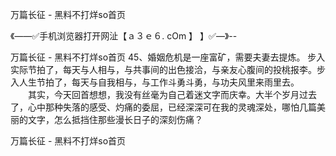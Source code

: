 万篇长征 - 黑料不打烊so首页

《——✅手机浏览器打开网沚【ａ３ｅ６. cOm 】 】✅—》--

万篇长征 - 黑料不打烊so首页	45、婚姻危机是一座富矿，需要夫妻去提炼。
步入实际节拍了，每天与人相与，与共事间的出色接洽，与亲友心腹间的投桃报李。步入人生节拍了，每天与自我相与，与工作斗勇斗勇，与功夫风里来雨里去。
　　其实，今天回首想想，我没有丝毫为自己着迷文字而庆幸。大半个岁月过去了，心中那种失落的感受、灼痛的委屈，已经深深可在我的灵魂深处，哪怕几篇美丽的文字，怎么抵挡住那些漫长日子的深刻伤痛？





万篇长征 - 黑料不打烊so首页
